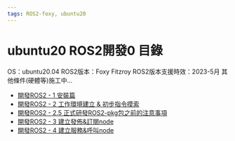 ```yaml
---
tags: ROS2-foxy, ubuntu20
---
```

ubuntu20 ROS2開發0 目錄
==

OS：ubuntu20.04
ROS2版本：Foxy Fitzroy
ROS2版本支援時效：2023-5月
其他條件(硬體等)施工中...

- [開發ROS2 - 1 安裝篇](https://hackmd.io/@Tsai-Li-Chun/HySqW0tXw)
- [開發ROS2 - 2 工作環境建立 & 初步指令摸索](https://hackmd.io/@Tsai-Li-Chun/r1pc9vvND)
- [開發ROS2 - 2.5 正式研發ROS2-pkg包之前的注意事項](https://hackmd.io/@Tsai-Li-Chun/HkpYn9vPt)
- [開發ROS2 - 3 建立發佈&訂閱node](https://hackmd.io/@Tsai-Li-Chun/B1UnhiDPY)
- [開發ROS2 - 4 建立服務&呼叫node](https://hackmd.io/@Tsai-Li-Chun/rkU6rfDYY)